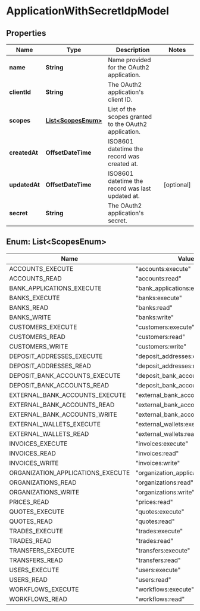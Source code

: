 

# ApplicationWithSecretIdpModel


## Properties

| Name | Type | Description | Notes |
|------------ | ------------- | ------------- | -------------|
|**name** | **String** | Name provided for the OAuth2 application. |  |
|**clientId** | **String** | The OAuth2 application&#39;s client ID. |  |
|**scopes** | [**List&lt;ScopesEnum&gt;**](#List&lt;ScopesEnum&gt;) | List of the scopes granted to the OAuth2 application. |  |
|**createdAt** | **OffsetDateTime** | ISO8601 datetime the record was created at. |  |
|**updatedAt** | **OffsetDateTime** | ISO8601 datetime the record was last updated at. |  [optional] |
|**secret** | **String** | The OAuth2 application&#39;s secret. |  |



## Enum: List&lt;ScopesEnum&gt;

| Name | Value |
|---- | -----|
| ACCOUNTS_EXECUTE | &quot;accounts:execute&quot; |
| ACCOUNTS_READ | &quot;accounts:read&quot; |
| BANK_APPLICATIONS_EXECUTE | &quot;bank_applications:execute&quot; |
| BANKS_EXECUTE | &quot;banks:execute&quot; |
| BANKS_READ | &quot;banks:read&quot; |
| BANKS_WRITE | &quot;banks:write&quot; |
| CUSTOMERS_EXECUTE | &quot;customers:execute&quot; |
| CUSTOMERS_READ | &quot;customers:read&quot; |
| CUSTOMERS_WRITE | &quot;customers:write&quot; |
| DEPOSIT_ADDRESSES_EXECUTE | &quot;deposit_addresses:execute&quot; |
| DEPOSIT_ADDRESSES_READ | &quot;deposit_addresses:read&quot; |
| DEPOSIT_BANK_ACCOUNTS_EXECUTE | &quot;deposit_bank_accounts:execute&quot; |
| DEPOSIT_BANK_ACCOUNTS_READ | &quot;deposit_bank_accounts:read&quot; |
| EXTERNAL_BANK_ACCOUNTS_EXECUTE | &quot;external_bank_accounts:execute&quot; |
| EXTERNAL_BANK_ACCOUNTS_READ | &quot;external_bank_accounts:read&quot; |
| EXTERNAL_BANK_ACCOUNTS_WRITE | &quot;external_bank_accounts:write&quot; |
| EXTERNAL_WALLETS_EXECUTE | &quot;external_wallets:execute&quot; |
| EXTERNAL_WALLETS_READ | &quot;external_wallets:read&quot; |
| INVOICES_EXECUTE | &quot;invoices:execute&quot; |
| INVOICES_READ | &quot;invoices:read&quot; |
| INVOICES_WRITE | &quot;invoices:write&quot; |
| ORGANIZATION_APPLICATIONS_EXECUTE | &quot;organization_applications:execute&quot; |
| ORGANIZATIONS_READ | &quot;organizations:read&quot; |
| ORGANIZATIONS_WRITE | &quot;organizations:write&quot; |
| PRICES_READ | &quot;prices:read&quot; |
| QUOTES_EXECUTE | &quot;quotes:execute&quot; |
| QUOTES_READ | &quot;quotes:read&quot; |
| TRADES_EXECUTE | &quot;trades:execute&quot; |
| TRADES_READ | &quot;trades:read&quot; |
| TRANSFERS_EXECUTE | &quot;transfers:execute&quot; |
| TRANSFERS_READ | &quot;transfers:read&quot; |
| USERS_EXECUTE | &quot;users:execute&quot; |
| USERS_READ | &quot;users:read&quot; |
| WORKFLOWS_EXECUTE | &quot;workflows:execute&quot; |
| WORKFLOWS_READ | &quot;workflows:read&quot; |



